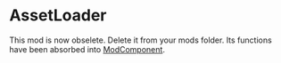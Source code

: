 # AssetLoader

This mod is now obselete. Delete it from your mods folder. Its functions have been absorbed into [ModComponent]("https://github.com/ds5678/ModComponent").